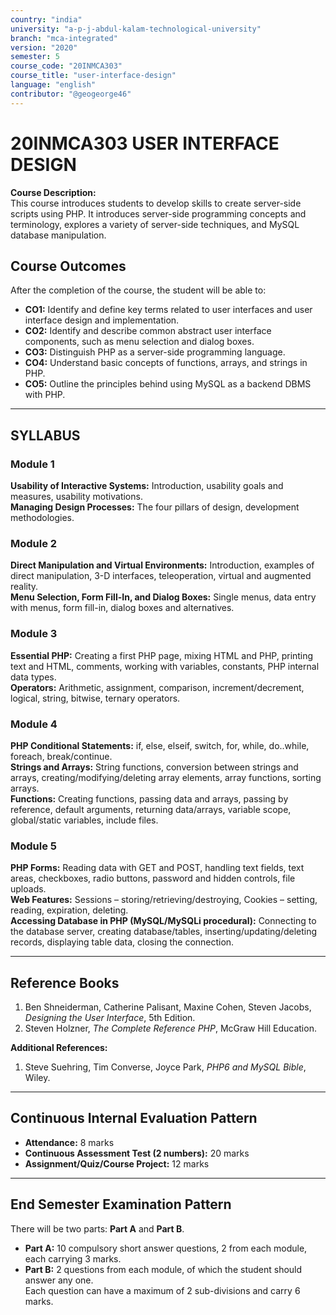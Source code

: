 ```yaml
---
country: "india"
university: "a-p-j-abdul-kalam-technological-university"
branch: "mca-integrated"
version: "2020"
semester: 5
course_code: "20INMCA303"
course_title: "user-interface-design"
language: "english"
contributor: "@geogeorge46"
---
```


# 20INMCA303 USER INTERFACE DESIGN

**Course Description:**  
This course introduces students to develop skills to create server-side scripts using PHP. It introduces server-side programming concepts and terminology, explores a variety of server-side techniques, and MySQL database manipulation.

## Course Outcomes

After the completion of the course, the student will be able to:

- **CO1:** Identify and define key terms related to user interfaces and user interface design and implementation.  
- **CO2:** Identify and describe common abstract user interface components, such as menu selection and dialog boxes.  
- **CO3:** Distinguish PHP as a server-side programming language.  
- **CO4:** Understand basic concepts of functions, arrays, and strings in PHP.  
- **CO5:** Outline the principles behind using MySQL as a backend DBMS with PHP.

---

## SYLLABUS

### **Module 1**
**Usability of Interactive Systems:** Introduction, usability goals and measures, usability motivations.  
**Managing Design Processes:** The four pillars of design, development methodologies.

### **Module 2**
**Direct Manipulation and Virtual Environments:** Introduction, examples of direct manipulation, 3-D interfaces, teleoperation, virtual and augmented reality.  
**Menu Selection, Form Fill-In, and Dialog Boxes:** Single menus, data entry with menus, form fill-in, dialog boxes and alternatives.

### **Module 3**
**Essential PHP:** Creating a first PHP page, mixing HTML and PHP, printing text and HTML, comments, working with variables, constants, PHP internal data types.  
**Operators:** Arithmetic, assignment, comparison, increment/decrement, logical, string, bitwise, ternary operators.

### **Module 4**
**PHP Conditional Statements:** if, else, elseif, switch, for, while, do..while, foreach, break/continue.  
**Strings and Arrays:** String functions, conversion between strings and arrays, creating/modifying/deleting array elements, array functions, sorting arrays.  
**Functions:** Creating functions, passing data and arrays, passing by reference, default arguments, returning data/arrays, variable scope, global/static variables, include files.

### **Module 5**
**PHP Forms:** Reading data with GET and POST, handling text fields, text areas, checkboxes, radio buttons, password and hidden controls, file uploads.  
**Web Features:** Sessions – storing/retrieving/destroying, Cookies – setting, reading, expiration, deleting.  
**Accessing Database in PHP (MySQL/MySQLi procedural):** Connecting to the database server, creating database/tables, inserting/updating/deleting records, displaying table data, closing the connection.

---

## Reference Books

1. Ben Shneiderman, Catherine Palisant, Maxine Cohen, Steven Jacobs, *Designing the User Interface*, 5th Edition.  
2. Steven Holzner, *The Complete Reference PHP*, McGraw Hill Education.  

**Additional References:**

1. Steve Suehring, Tim Converse, Joyce Park, *PHP6 and MySQL Bible*, Wiley.

---

## Continuous Internal Evaluation Pattern

- **Attendance:** 8 marks  
- **Continuous Assessment Test (2 numbers):** 20 marks  
- **Assignment/Quiz/Course Project:** 12 marks  

---

## End Semester Examination Pattern

There will be two parts: **Part A** and **Part B**.  
- **Part A:** 10 compulsory short answer questions, 2 from each module, each carrying 3 marks.  
- **Part B:** 2 questions from each module, of which the student should answer any one.  
Each question can have a maximum of 2 sub-divisions and carry 6 marks.
